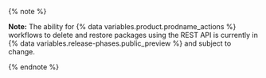 {% note %}

**Note:** The ability for {% data variables.product.prodname_actions %} workflows to delete and restore packages using the REST API is currently in {% data variables.release-phases.public_preview %} and subject to change.

{% endnote %}
